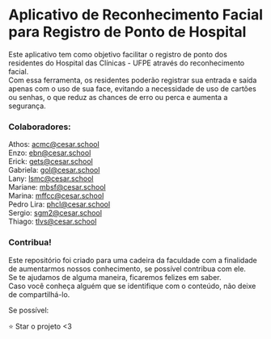 # Aplicativo de Reconhecimento Facial para Registro de Ponto de Hospital

Este aplicativo tem como objetivo facilitar o registro de ponto dos residentes do Hospital das Clínicas - UFPE através do reconhecimento facial. <br>
Com essa ferramenta, os residentes poderão registrar sua entrada e saída apenas com o uso de sua face, evitando a necessidade de uso de cartões ou senhas, o que reduz as chances de erro ou perca e aumenta a segurança.

<h3> Colaboradores: </h3>

Athos: acmc@cesar.school <br>
Enzo: ebn@cesar.school <br>
Erick: gets@cesar.school <br>
Gabriela: gol@cesar.school <br>
Lany: lsmc@cesar.school <br>
Mariane: mbsf@cesar.school <br>
Marina: mffcc@cesar.school <br>
Pedro Lira: phcl@cesar.school <br>
Sergio: sgm2@cesar.school <br>
Thiago: tlvs@cesar.school <br>

<h3> Contribua! </h3>

Este repositório foi criado para uma cadeira da faculdade com a finalidade de aumentarmos nossos conhecimento, se possível contribua com ele. <br>
Se te ajudamos de alguma maneira, ficaremos felizes em saber. <br>
Caso você conheça alguém que se identifique com o conteúdo, não deixe de compartilhá-lo.

Se possível:

⭐️ Star o projeto <3
